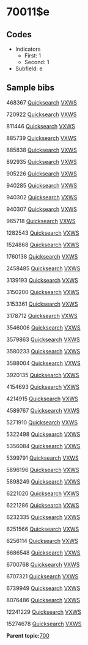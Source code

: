 # 70011$e

## Codes

-   Indicators
    -   First: 1
    -   Second: 1
-   Subfield: e

## Sample bibs

468367 [Quicksearch](https://search.library.yale.edu/catalog/468367) [VXWS](http://prodorbis.library.yale.edu:7014/vxws/GetHoldingsService?bibId=468367)

720922 [Quicksearch](https://search.library.yale.edu/catalog/720922) [VXWS](http://prodorbis.library.yale.edu:7014/vxws/GetHoldingsService?bibId=720922)

811446 [Quicksearch](https://search.library.yale.edu/catalog/811446) [VXWS](http://prodorbis.library.yale.edu:7014/vxws/GetHoldingsService?bibId=811446)

885739 [Quicksearch](https://search.library.yale.edu/catalog/885739) [VXWS](http://prodorbis.library.yale.edu:7014/vxws/GetHoldingsService?bibId=885739)

885838 [Quicksearch](https://search.library.yale.edu/catalog/885838) [VXWS](http://prodorbis.library.yale.edu:7014/vxws/GetHoldingsService?bibId=885838)

892935 [Quicksearch](https://search.library.yale.edu/catalog/892935) [VXWS](http://prodorbis.library.yale.edu:7014/vxws/GetHoldingsService?bibId=892935)

905226 [Quicksearch](https://search.library.yale.edu/catalog/905226) [VXWS](http://prodorbis.library.yale.edu:7014/vxws/GetHoldingsService?bibId=905226)

940285 [Quicksearch](https://search.library.yale.edu/catalog/940285) [VXWS](http://prodorbis.library.yale.edu:7014/vxws/GetHoldingsService?bibId=940285)

940302 [Quicksearch](https://search.library.yale.edu/catalog/940302) [VXWS](http://prodorbis.library.yale.edu:7014/vxws/GetHoldingsService?bibId=940302)

940307 [Quicksearch](https://search.library.yale.edu/catalog/940307) [VXWS](http://prodorbis.library.yale.edu:7014/vxws/GetHoldingsService?bibId=940307)

965718 [Quicksearch](https://search.library.yale.edu/catalog/965718) [VXWS](http://prodorbis.library.yale.edu:7014/vxws/GetHoldingsService?bibId=965718)

1282543 [Quicksearch](https://search.library.yale.edu/catalog/1282543) [VXWS](http://prodorbis.library.yale.edu:7014/vxws/GetHoldingsService?bibId=1282543)

1524868 [Quicksearch](https://search.library.yale.edu/catalog/1524868) [VXWS](http://prodorbis.library.yale.edu:7014/vxws/GetHoldingsService?bibId=1524868)

1760138 [Quicksearch](https://search.library.yale.edu/catalog/1760138) [VXWS](http://prodorbis.library.yale.edu:7014/vxws/GetHoldingsService?bibId=1760138)

2458485 [Quicksearch](https://search.library.yale.edu/catalog/2458485) [VXWS](http://prodorbis.library.yale.edu:7014/vxws/GetHoldingsService?bibId=2458485)

3139193 [Quicksearch](https://search.library.yale.edu/catalog/3139193) [VXWS](http://prodorbis.library.yale.edu:7014/vxws/GetHoldingsService?bibId=3139193)

3150200 [Quicksearch](https://search.library.yale.edu/catalog/3150200) [VXWS](http://prodorbis.library.yale.edu:7014/vxws/GetHoldingsService?bibId=3150200)

3153361 [Quicksearch](https://search.library.yale.edu/catalog/3153361) [VXWS](http://prodorbis.library.yale.edu:7014/vxws/GetHoldingsService?bibId=3153361)

3178712 [Quicksearch](https://search.library.yale.edu/catalog/3178712) [VXWS](http://prodorbis.library.yale.edu:7014/vxws/GetHoldingsService?bibId=3178712)

3546006 [Quicksearch](https://search.library.yale.edu/catalog/3546006) [VXWS](http://prodorbis.library.yale.edu:7014/vxws/GetHoldingsService?bibId=3546006)

3579863 [Quicksearch](https://search.library.yale.edu/catalog/3579863) [VXWS](http://prodorbis.library.yale.edu:7014/vxws/GetHoldingsService?bibId=3579863)

3580233 [Quicksearch](https://search.library.yale.edu/catalog/3580233) [VXWS](http://prodorbis.library.yale.edu:7014/vxws/GetHoldingsService?bibId=3580233)

3588004 [Quicksearch](https://search.library.yale.edu/catalog/3588004) [VXWS](http://prodorbis.library.yale.edu:7014/vxws/GetHoldingsService?bibId=3588004)

3920135 [Quicksearch](https://search.library.yale.edu/catalog/3920135) [VXWS](http://prodorbis.library.yale.edu:7014/vxws/GetHoldingsService?bibId=3920135)

4154693 [Quicksearch](https://search.library.yale.edu/catalog/4154693) [VXWS](http://prodorbis.library.yale.edu:7014/vxws/GetHoldingsService?bibId=4154693)

4214915 [Quicksearch](https://search.library.yale.edu/catalog/4214915) [VXWS](http://prodorbis.library.yale.edu:7014/vxws/GetHoldingsService?bibId=4214915)

4589767 [Quicksearch](https://search.library.yale.edu/catalog/4589767) [VXWS](http://prodorbis.library.yale.edu:7014/vxws/GetHoldingsService?bibId=4589767)

5271910 [Quicksearch](https://search.library.yale.edu/catalog/5271910) [VXWS](http://prodorbis.library.yale.edu:7014/vxws/GetHoldingsService?bibId=5271910)

5322498 [Quicksearch](https://search.library.yale.edu/catalog/5322498) [VXWS](http://prodorbis.library.yale.edu:7014/vxws/GetHoldingsService?bibId=5322498)

5356084 [Quicksearch](https://search.library.yale.edu/catalog/5356084) [VXWS](http://prodorbis.library.yale.edu:7014/vxws/GetHoldingsService?bibId=5356084)

5399791 [Quicksearch](https://search.library.yale.edu/catalog/5399791) [VXWS](http://prodorbis.library.yale.edu:7014/vxws/GetHoldingsService?bibId=5399791)

5896196 [Quicksearch](https://search.library.yale.edu/catalog/5896196) [VXWS](http://prodorbis.library.yale.edu:7014/vxws/GetHoldingsService?bibId=5896196)

5898249 [Quicksearch](https://search.library.yale.edu/catalog/5898249) [VXWS](http://prodorbis.library.yale.edu:7014/vxws/GetHoldingsService?bibId=5898249)

6221020 [Quicksearch](https://search.library.yale.edu/catalog/6221020) [VXWS](http://prodorbis.library.yale.edu:7014/vxws/GetHoldingsService?bibId=6221020)

6221286 [Quicksearch](https://search.library.yale.edu/catalog/6221286) [VXWS](http://prodorbis.library.yale.edu:7014/vxws/GetHoldingsService?bibId=6221286)

6232335 [Quicksearch](https://search.library.yale.edu/catalog/6232335) [VXWS](http://prodorbis.library.yale.edu:7014/vxws/GetHoldingsService?bibId=6232335)

6251566 [Quicksearch](https://search.library.yale.edu/catalog/6251566) [VXWS](http://prodorbis.library.yale.edu:7014/vxws/GetHoldingsService?bibId=6251566)

6256114 [Quicksearch](https://search.library.yale.edu/catalog/6256114) [VXWS](http://prodorbis.library.yale.edu:7014/vxws/GetHoldingsService?bibId=6256114)

6686548 [Quicksearch](https://search.library.yale.edu/catalog/6686548) [VXWS](http://prodorbis.library.yale.edu:7014/vxws/GetHoldingsService?bibId=6686548)

6700768 [Quicksearch](https://search.library.yale.edu/catalog/6700768) [VXWS](http://prodorbis.library.yale.edu:7014/vxws/GetHoldingsService?bibId=6700768)

6707321 [Quicksearch](https://search.library.yale.edu/catalog/6707321) [VXWS](http://prodorbis.library.yale.edu:7014/vxws/GetHoldingsService?bibId=6707321)

6739949 [Quicksearch](https://search.library.yale.edu/catalog/6739949) [VXWS](http://prodorbis.library.yale.edu:7014/vxws/GetHoldingsService?bibId=6739949)

8076486 [Quicksearch](https://search.library.yale.edu/catalog/8076486) [VXWS](http://prodorbis.library.yale.edu:7014/vxws/GetHoldingsService?bibId=8076486)

12241229 [Quicksearch](https://search.library.yale.edu/catalog/12241229) [VXWS](http://prodorbis.library.yale.edu:7014/vxws/GetHoldingsService?bibId=12241229)

15274678 [Quicksearch](https://search.library.yale.edu/catalog/15274678) [VXWS](http://prodorbis.library.yale.edu:7014/vxws/GetHoldingsService?bibId=15274678)

**Parent topic:**[700](../../tags/700/700.md)

